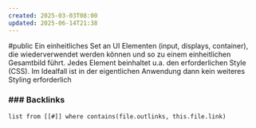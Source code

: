 ```yaml
---
created: 2025-03-03T08:00
updated: 2025-06-14T21:38
---
```

#public
Ein einheitliches Set an UI Elementen (input, displays, container),  die wiederverwendet werden können und so zu einem einheitlichen Gesamtbild führt. Jedes Element beinhaltet u.a. den erforderlichen Style (CSS). Im Idealfall ist in der eigentlichen Anwendung dann kein weiteres Styling erforderlich

### ### Backlinks
```dataview 
list from [[#]] where contains(file.outlinks, this.file.link)
```


